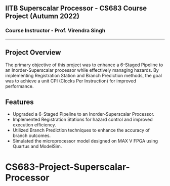 ## IITB Superscalar Processor - CS683 Course Project (Autumn 2022)

### Course Instructor - Prof. Virendra Singh
------
## Project Overview
The primary objective of this project was to enhance a 6-Staged Pipeline to an Inorder-Superscalar processor while effectively managing hazards. By implementing Registration Station and Branch Prediction methods, the goal was to achieve a unit CPI (Clocks Per Instruction) for improved performance.
## Features
* Upgraded a 6-Staged Pipeline to an Inorder-Superscalar Processor.
* Implemented Registration Stations for hazard control and improved execution efficiency.
* Utilized Branch Prediction techniques to enhance the accuracy of branch outcomes.
* Simulated the microprocessor model designed on MAX V FPGA using Quartus and ModelSim.

# CS683-Project-Superscalar-Processor
